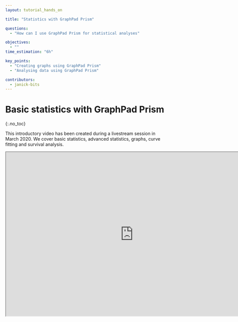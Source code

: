```yaml
---
layout: tutorial_hands_on

title: "Statistics with GraphPad Prism"

questions:
  - "How can I use GraphPad Prism for statistical analyses"

objectives:
  - ""
time_estimation: "6h"

key_points:
  - "Creating graphs using GraphPad Prism"
  - "Analysing data using GraphPad Prism"

contributors:
  - janick-bits
---
```


# Basic statistics with GraphPad Prism 
{:.no_toc}

This introductory video has been created during a livestream session in March 2020. We cover basic statistics, advanced statistics, graphs, curve fitting and survival analysis.

<iframe src="https://www.youtube.com/embed/7KqYZ9P9eIk" allowfullscreen="" allow="accelerometer; autoplay; encrypted-media; gyroscope; picture-in-picture" height="515px" style="display: inline-block;" width="800px" title=""></iframe>
